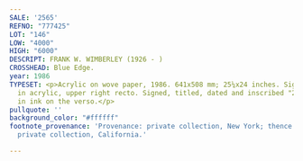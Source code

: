 ```yaml
---
SALE: '2565'
REFNO: "777425"
LOT: "146"
LOW: "4000"
HIGH: "6000"
DESCRIPT: FRANK W. WIMBERLEY (1926 - )
CROSSHEAD: Blue Edge.
year: 1986
TYPESET: <p>Acrylic on wove paper, 1986. 641x508 mm; 25¼x24 inches. Signed and dated
  in acrylic, upper right recto. Signed, titled, dated and inscribed "25¼x24 inches"
  in ink on the verso.</p>
pullquote: ''
background_color: "#ffffff"
footnote_provenance: 'Provenance: private collection, New York; thence by descent,
  private collection, California.'

---
```

